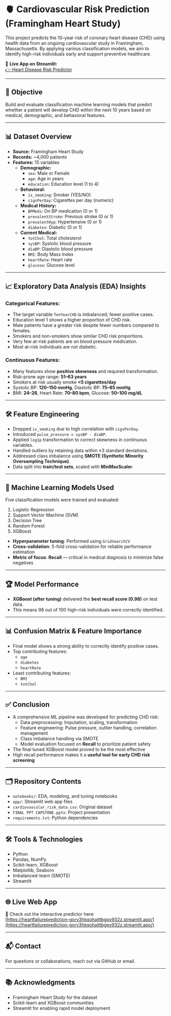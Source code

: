 # 🫀 Cardiovascular Risk Prediction (Framingham Heart Study)

This project predicts the 10-year risk of coronary heart disease (CHD) using health data from an ongoing cardiovascular study in Framingham, Massachusetts. By applying various classification models, we aim to identify high-risk individuals early and support preventive healthcare.

🔗 **Live App on Streamlit:**  
[👉 Heart Disease Risk Predictor](https://heartfailureprediction-gorv3hkqohajttbgpv932z.streamlit.app/)

---

## 📌 Objective

Build and evaluate classification machine learning models that predict whether a patient will develop CHD within the next 10 years based on medical, demographic, and behavioral features.

---

## 📊 Dataset Overview

- **Source:** Framingham Heart Study
- **Records:** ~4,000 patients
- **Features:** 15 variables
  - **Demographic:**  
    - `sex`: Male or Female  
    - `age`: Age in years  
    - `education`: Education level (1 to 4)  
  - **Behavioral:**  
    - `is_smoking`: Smoker (YES/NO)  
    - `cigsPerDay`: Cigarettes per day (numeric)  
  - **Medical History:**  
    - `BPMeds`: On BP medication (0 or 1)  
    - `prevalentStroke`: Previous stroke (0 or 1)  
    - `prevalentHyp`: Hypertensive (0 or 1)  
    - `diabetes`: Diabetic (0 or 1)  
  - **Current Medical:**  
    - `totChol`: Total cholesterol  
    - `sysBP`: Systolic blood pressure  
    - `diaBP`: Diastolic blood pressure  
    - `BMI`: Body Mass Index  
    - `heartRate`: Heart rate  
    - `glucose`: Glucose level  

---

## 📈 Exploratory Data Analysis (EDA) Insights

### Categorical Features:
- The target variable `TenYearCHD` is imbalanced; fewer positive cases.
- Education level 1 shows a higher proportion of CHD risk.
- Male patients have a greater risk despite fewer numbers compared to females.
- Smokers and non-smokers show similar CHD risk proportions.
- Very few at-risk patients are on blood pressure medication.
- Most at-risk individuals are not diabetic.

### Continuous Features:
- Many features show **positive skewness** and required transformation.
- Risk-prone age range: **51–63 years**
- Smokers at risk usually smoke **<5 cigarettes/day**
- Systolic BP: **120–150 mmHg**, Diastolic BP: **75–85 mmHg**
- BMI: **24–26**, Heart Rate: **70–80 bpm**, Glucose: **50–100 mg/dL**

---

## 🛠️ Feature Engineering

- Dropped `is_smoking` due to high correlation with `cigsPerDay`.
- Introduced `pulse_pressure = sysBP - diaBP`.
- Applied `log1p` transformation to correct skewness in continuous variables.
- Handled outliers by retaining data within ±3 standard deviations.
- Addressed class imbalance using **SMOTE (Synthetic Minority Oversampling Technique)**.
- Data split into **train/test sets**, scaled with **MinMaxScaler**.

---

## 🤖 Machine Learning Models Used

Five classification models were trained and evaluated:

1. Logistic Regression
2. Support Vector Machine (SVM)
3. Decision Tree
4. Random Forest
5. XGBoost

- **Hyperparameter tuning**: Performed using `GridSearchCV`
- **Cross-validation**: 5-fold cross-validation for reliable performance estimation
- **Metric of focus**: **Recall** — critical in medical diagnosis to minimize false negatives

---

## 🏆 Model Performance

- **XGBoost (after tuning)** delivered the **best recall score (0.98)** on test data.
- This means 98 out of 100 high-risk individuals were correctly identified.

---

## 📊 Confusion Matrix & Feature Importance

- Final model shows a strong ability to correctly identify positive cases.
- Top contributing features:
  - `age`
  - `diabetes`
  - `heartRate`
- Least contributing features:
  - `BMI`
  - `totChol`

---

## ✅ Conclusion

- A comprehensive ML pipeline was developed for predicting CHD risk:
  - Data preprocessing: Imputation, scaling, transformation
  - Feature engineering: Pulse pressure, outlier handling, correlation management
  - Class imbalance handling via SMOTE
  - Model evaluation focused on **Recall** to prioritize patient safety
- The final tuned XGBoost model proved to be the most effective
- High recall performance makes it a **useful tool for early CHD risk screening**

---

## 🗂️ Repository Contents

- `notebooks/`: EDA, modeling, and tuning notebooks
- `app/`: Streamlit web app files
- `cardiovascular_risk_data.csv`: Original dataset
- `FINAL PPT CAPSTONE.pptx`: Project presentation
- `requirements.txt`: Python dependencies

---

## 🛠️ Tools & Technologies

- Python
- Pandas, NumPy
- Scikit-learn, XGBoost
- Matplotlib, Seaborn
- Imbalanced-learn (SMOTE)
- Streamlit

---

## 🌐 Live Web App

🎯 Check out the interactive predictor here:  
[https://heartfailureprediction-gorv3hkqohajttbgpv932z.streamlit.app/](https://heartfailureprediction-gorv3hkqohajttbgpv932z.streamlit.app/)

---

## 📬 Contact

For questions or collaborations, reach out via GitHub or email.

---

## 📚 Acknowledgments

- Framingham Heart Study for the dataset
- Scikit-learn and XGBoost communities
- Streamlit for enabling rapid model deployment
